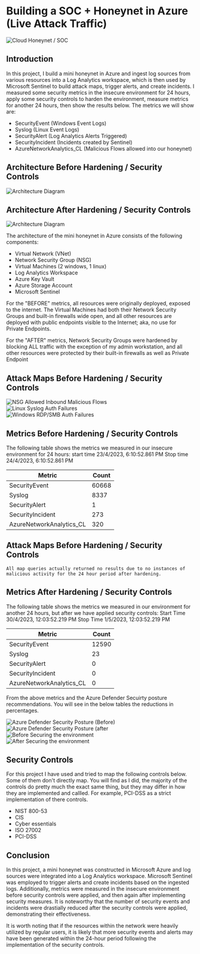 # Building a SOC + Honeynet in Azure (Live Attack Traffic)
![Cloud Honeynet / SOC](https://imagizer.imageshack.com/img923/2794/uW8WGe.png)

## Introduction

In this project, I build a mini honeynet in Azure and ingest log sources from various resources into a Log Analytics workspace, which is then used by Microsoft Sentinel to build attack maps, trigger alerts, and create incidents. I measured some security metrics in the insecure environment for 24 hours, apply some security controls to harden the environment, measure metrics for another 24 hours, then show the results below. The metrics we will show are:

- SecurityEvent (Windows Event Logs)
- Syslog (Linux Event Logs)
- SecurityAlert (Log Analytics Alerts Triggered)
- SecurityIncident (Incidents created by Sentinel)
- AzureNetworkAnalytics_CL (Malicious Flows allowed into our honeynet)

## Architecture Before Hardening / Security Controls
![Architecture Diagram](https://imagizer.imageshack.com/img923/6817/xRfj8M.png)

## Architecture After Hardening / Security Controls
![Architecture Diagram](https://i.imgur.com/YQNa9Pp.jpg)

The architecture of the mini honeynet in Azure consists of the following components:

- Virtual Network (VNet)
- Network Security Group (NSG)
- Virtual Machines (2 windows, 1 linux)
- Log Analytics Workspace
- Azure Key Vault
- Azure Storage Account
- Microsoft Sentinel

For the "BEFORE" metrics, all resources were originally deployed, exposed to the internet. The Virtual Machines had both their Network Security Groups and built-in firewalls wide open, and all other resources are deployed with public endpoints visible to the Internet; aka, no use for Private Endpoints.

For the "AFTER" metrics, Network Security Groups were hardened by blocking ALL traffic with the exception of my admin workstation, and all other resources were protected by their built-in firewalls as well as Private Endpoint

## Attack Maps Before Hardening / Security Controls
![NSG Allowed Inbound Malicious Flows](https://imagizer.imageshack.com/img923/4112/qT4QOX.png)<br>
![Linux Syslog Auth Failures](https://imagizer.imageshack.com/img924/7361/F8D5lK.png)<br>
![Windows RDP/SMB Auth Failures](https://imagizer.imageshack.com/img922/5291/daGddo.png)<br>

## Metrics Before Hardening / Security Controls

The following table shows the metrics we measured in our insecure environment for 24 hours:
start time 23/4/2023, 6:10:52.861 PM
Stop time 24/4/2023, 6:10:52.861 PM

| Metric                   | Count
| ------------------------ | -----
| SecurityEvent            | 60668
| Syslog                   | 8337
| SecurityAlert            | 1
| SecurityIncident         | 273
| AzureNetworkAnalytics_CL | 320

## Attack Maps Before Hardening / Security Controls

```All map queries actually returned no results due to no instances of malicious activity for the 24 hour period after hardening.```

## Metrics After Hardening / Security Controls

The following table shows the metrics we measured in our environment for another 24 hours, but after we have applied security controls:
Start Time 30/4/2023, 12:03:52.219 PM
Stop Time	1/5/2023, 12:03:52.219 PM

| Metric                   | Count
| ------------------------ | -----
| SecurityEvent            | 12590
| Syslog                   | 23
| SecurityAlert            | 0
| SecurityIncident         | 0
| AzureNetworkAnalytics_CL | 0

From the above metrics and the Azure Defender Secuirty posture recommendations. You will see in the below tables the reductions in percentages. 

![Azure Defender Security Posture (Before)](https://imagizer.imageshack.com/img923/144/xL3O1z.png)<br>
![Azure Defender Security Posture (after](https://imagizer.imageshack.com/img922/1859/UnPMOX.png)<br>
![Before Securing the environment](https://imagizer.imageshack.com/img924/7021/lYJYP6.png)<br>
![After Securing the environment](https://imagizer.imageshack.com/img922/323/cELO8X.png)<br>


## Security Controls
For this project I have used and tried to map the following controls below. Some of them don't directly map. You will find as I did, the majority of the controls do pretty much the exact same thing, but they may differ in how they are implemented and callled. For example, PCI-DSS as a strict implementation of there controls. 

- NIST 800-53
- CIS
- Cyber essentials
- ISO 27002
- PCI-DSS


## Conclusion

In this project, a mini honeynet was constructed in Microsoft Azure and log sources were integrated into a Log Analytics workspace. Microsoft Sentinel was employed to trigger alerts and create incidents based on the ingested logs. Additionally, metrics were measured in the insecure environment before security controls were applied, and then again after implementing security measures. It is noteworthy that the number of security events and incidents were drastially reduced after the security controls were applied, demonstrating their effectiveness.

It is worth noting that if the resources within the network were heavily utilized by regular users, it is likely that more security events and alerts may have been generated within the 24-hour period following the implementation of the security controls.



